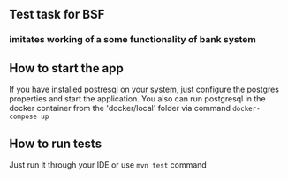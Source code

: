 ## Test task for BSF
### imitates working of a some functionality of bank system

## How to start the app
If you have installed postresql on your system, 
just configure the postgres properties and start the application.
You also can run postgresql in the docker container from the 'docker/local' folder via command
``docker-compose up``
## How to run tests
Just run it through your IDE or use ``mvn test`` command